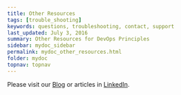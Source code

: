 ```yaml
---
title: Other Resources
tags: [trouble_shooting]
keywords: questions, troubleshooting, contact, support
last_updated: July 3, 2016
summary: Other Resources for DevOps Principles
sidebar: mydoc_sidebar
permalink: mydoc_other_resources.html
folder: mydoc
topnav: topnav
---
```


Please visit our [Blog](https://blog.cdaf.io/) or articles in [LinkedIn](https://nz.linkedin.com/in/jules-clements-842b589).

